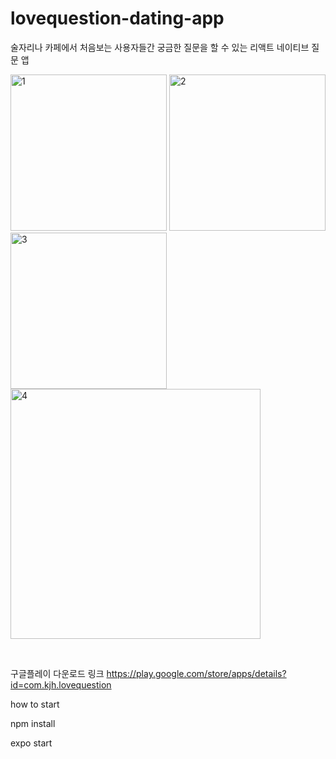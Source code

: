 # lovequestion-dating-app
술자리나 카페에서 처음보는 사용자들간 궁금한 질문을 할 수 있는 리액트 네이티브 질문 앱

<p>
 <img width="250" alt="1" src="https://user-images.githubusercontent.com/52617204/151671209-f6864acf-5a2f-4ac9-8cbf-1031dfb209cd.png">
  <img width="250" alt="2" src="https://user-images.githubusercontent.com/52617204/151671272-8e73fd68-7fd1-414f-9a8c-3951e37198a3.png">
 <img width="250" alt="3" src="https://user-images.githubusercontent.com/52617204/151671275-f6021631-c0d1-4a1e-81e9-2120996ad886.png">
 <img width="400" alt="4" src="https://user-images.githubusercontent.com/52617204/151671426-c4e3242f-000f-4417-8a65-50d3f5f2c685.png">


</p>
<br>


구글플레이 다운로드 링크 
https://play.google.com/store/apps/details?id=com.kjh.lovequestion


how to start

npm install

expo start
